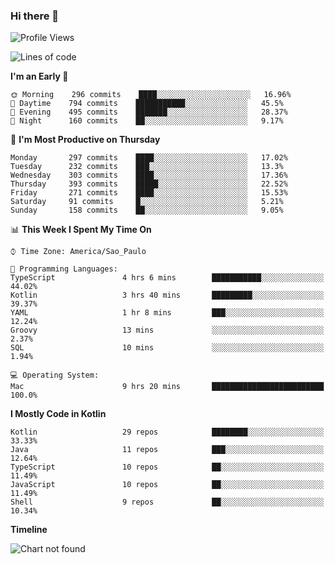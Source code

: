 ### Hi there 👋

<!--
**fernandonogueira/fernandonogueira** is a ✨ _special_ ✨ repository because its `README.md` (this file) appears on your GitHub profile.

Here are some ideas to get you started:

- 🔭 I’m currently working on ...
- 🌱 I’m currently learning ...
- 👯 I’m looking to collaborate on ...
- 🤔 I’m looking for help with ...
- 💬 Ask me about ...
- 📫 How to reach me: ...
- 😄 Pronouns: ...
- ⚡ Fun fact: ...
-->

<!--START_SECTION:waka-->
![Profile Views](http://img.shields.io/badge/Profile%20Views-35-blue)

![Lines of code](https://img.shields.io/badge/From%20Hello%20World%20I%27ve%20Written-575844%20lines%20of%20code-blue)

**I'm an Early 🐤** 

```text
🌞 Morning    296 commits    ████░░░░░░░░░░░░░░░░░░░░░   16.96% 
🌆 Daytime    794 commits    ███████████░░░░░░░░░░░░░░   45.5% 
🌃 Evening    495 commits    ███████░░░░░░░░░░░░░░░░░░   28.37% 
🌙 Night      160 commits    ██░░░░░░░░░░░░░░░░░░░░░░░   9.17%

```
📅 **I'm Most Productive on Thursday** 

```text
Monday       297 commits    ████░░░░░░░░░░░░░░░░░░░░░   17.02% 
Tuesday      232 commits    ███░░░░░░░░░░░░░░░░░░░░░░   13.3% 
Wednesday    303 commits    ████░░░░░░░░░░░░░░░░░░░░░   17.36% 
Thursday     393 commits    █████░░░░░░░░░░░░░░░░░░░░   22.52% 
Friday       271 commits    ████░░░░░░░░░░░░░░░░░░░░░   15.53% 
Saturday     91 commits     █░░░░░░░░░░░░░░░░░░░░░░░░   5.21% 
Sunday       158 commits    ██░░░░░░░░░░░░░░░░░░░░░░░   9.05%

```


📊 **This Week I Spent My Time On** 

```text
⌚︎ Time Zone: America/Sao_Paulo

💬 Programming Languages: 
TypeScript               4 hrs 6 mins        ███████████░░░░░░░░░░░░░░   44.02% 
Kotlin                   3 hrs 40 mins       █████████░░░░░░░░░░░░░░░░   39.37% 
YAML                     1 hr 8 mins         ███░░░░░░░░░░░░░░░░░░░░░░   12.24% 
Groovy                   13 mins             ░░░░░░░░░░░░░░░░░░░░░░░░░   2.37% 
SQL                      10 mins             ░░░░░░░░░░░░░░░░░░░░░░░░░   1.94%

💻 Operating System: 
Mac                      9 hrs 20 mins       █████████████████████████   100.0%

```

**I Mostly Code in Kotlin** 

```text
Kotlin                   29 repos            ████████░░░░░░░░░░░░░░░░░   33.33% 
Java                     11 repos            ███░░░░░░░░░░░░░░░░░░░░░░   12.64% 
TypeScript               10 repos            ██░░░░░░░░░░░░░░░░░░░░░░░   11.49% 
JavaScript               10 repos            ██░░░░░░░░░░░░░░░░░░░░░░░   11.49% 
Shell                    9 repos             ██░░░░░░░░░░░░░░░░░░░░░░░   10.34%

```


**Timeline**

![Chart not found](https://raw.githubusercontent.com/fernandonogueira/fernandonogueira/master/charts/bar_graph.png) 


<!--END_SECTION:waka-->
